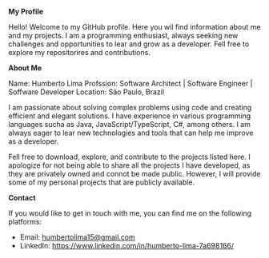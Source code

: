 **My Profile**

Hello! Welcome to my GitHub profile. Here you wil find information about me and my projects. I am a programming enthusiast, always seeking new challenges and opportunities to lear and grow as a developer. Fell free to explore my repositorires and contributions.

**About Me**

Name: Humberto Lima
Profssion: Software Architect | Software Engineer | Soffware Developer
Location: São Paulo, Brazil

I am passionate about solving complex problems using code and creating efficient and elegant solutions. I have experience in various programming languages sucha as Java, JavaScript/TypeScript, C#, among others. I am always eager to lear new technologies and tools that can help me improve as a developer.

Fell free to download, explore, and contribute to the projects listed here. I apologize for not being able to share all the projects I have developed, as they are privately owned and connot be made public. However, I will provide some of my personal projects that are publicly available.

**Contact**

If you would like to get in touch with me, you can find me on the following platforms:

* Email: humbertolima15@gmail.com
* LinkedIn: https://www.linkedin.com/in/humberto-lima-7a698166/
